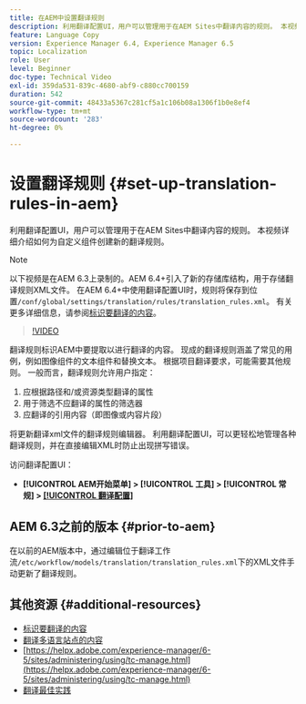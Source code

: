 ```yaml
---
title: 在AEM中设置翻译规则
description: 利用翻译配置UI，用户可以管理用于在AEM Sites中翻译内容的规则。 本视频详细介绍如何为自定义组件创建新的翻译规则。
feature: Language Copy
version: Experience Manager 6.4, Experience Manager 6.5
topic: Localization
role: User
level: Beginner
doc-type: Technical Video
exl-id: 359da531-839c-4680-abf9-c880cc700159
duration: 542
source-git-commit: 48433a5367c281cf5a1c106b08a1306f1b0e8ef4
workflow-type: tm+mt
source-wordcount: '283'
ht-degree: 0%

---
```


# 设置翻译规则 {#set-up-translation-rules-in-aem}

利用翻译配置UI，用户可以管理用于在AEM Sites中翻译内容的规则。 本视频详细介绍如何为自定义组件创建新的翻译规则。

>[!NOTE]
>
> 以下视频是在AEM 6.3上录制的。AEM 6.4+引入了新的存储库结构，用于存储翻译规则XML文件。 在AEM 6.4+中使用翻译配置UI时，规则将保存到位置`/conf/global/settings/translation/rules/translation_rules.xml`。 有关更多详细信息，请参阅[标识要翻译的内容](https://helpx.adobe.com/experience-manager/6-5/sites/administering/using/tc-rules.html)。

>[!VIDEO](https://video.tv.adobe.com/v/18135?quality=12&learn=on)

翻译规则标识AEM中要提取以进行翻译的内容。 现成的翻译规则涵盖了常见的用例，例如图像组件的文本组件和替换文本。 根据项目翻译要求，可能需要其他规则。 一般而言，翻译规则允许用户指定：

1. 应根据路径和/或资源类型翻译的属性
2. 用于筛选不应翻译的属性的筛选器
3. 应翻译的引用内容（即图像或内容片段）

将更新翻译xml文件的翻译规则编辑器。 利用翻译配置UI，可以更轻松地管理各种翻译规则，并在直接编辑XML时防止出现拼写错误。

访问翻译配置UI：

* **[!UICONTROL AEM开始菜单] > [!UICONTROL 工具] > [!UICONTROL 常规] > [[!UICONTROL 翻译配置]](http://localhost:4502/libs/cq/translation/translationrules/contexts.html)**

## AEM 6.3之前的版本 {#prior-to-aem}

在以前的AEM版本中，通过编辑位于翻译工作流`/etc/workflow/models/translation/translation_rules.xml`下的XML文件手动更新了翻译规则。

## 其他资源 {#additional-resources}

* [标识要翻译的内容](https://helpx.adobe.com/experience-manager/6-5/sites/administering/using/tc-rules.html)
* [翻译多语言站点的内容](https://helpx.adobe.com/experience-manager/6-5/sites/administering/using/translation.html)
* [https://helpx.adobe.com/experience-manager/6-5/sites/administering/using/tc-manage.html](https://helpx.adobe.com/experience-manager/6-5/sites/administering/using/tc-manage.html)
* [翻译最佳实践](https://helpx.adobe.com/experience-manager/6-5/sites/administering/using/tc-bp.html)
